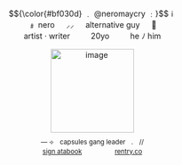 <p align=center>
     
<br align=center>
      $${\color{#bf030d}       ﹒    @neromaycry  ﹕}$$<img width="13" height="13" alt="image" src="https://github.com/user-attachments/assets/d9e1f55f-4893-48d8-ac6d-99ef12aee375" />


<br align=center>
     ﹟   nero   ㅤ         ⸝⸝   ㅤ         alternative guy   ㅤ         🦇 

<br align=center>
    artist · writer   ㅤ              ㅤ             20yo   ㅤ            ㅤ             he  ﾉ  him 

<p align=center>
     <img width="150" alt="image" src="https://64.media.tumblr.com/c7ce4ea4e5ee84efbd8a6d3f3e92065b/bc63f9721ef15004-ab/s1280x1920/15ffd5fdbe71e2e0033851dab3325509c861bb07.png" />

<sub>
<br align=center>
— ⟢ㅤcapsules gang leaderㅤ.ㅤ//


<br align=center>
     <a href="https://capsulez.atabook.org">sign atabook</a>   ㅤ            ㅤ            ㅤ            ㅤ         
     <a href="https://rentry.co/capsulez">rentry.co</a>
</sub>
